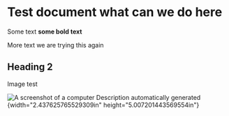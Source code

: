 # Test document what can we do here

Some text **some bold text**

More text we are trying this again

## Heading 2

Image test

![A screenshot of a computer
Description automatically generated](docs/md/media/image1.png){width="2.437625765529309in" height="5.007201443569554in"}
